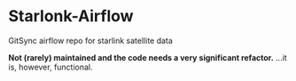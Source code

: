 # Starlonk-Airflow
GitSync airflow repo for starlink satellite data

**Not (rarely) maintained and the code needs a very significant refactor.**
...it is, however, functional.
